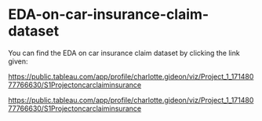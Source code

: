 # EDA-on-car-insurance-claim-dataset

You can find the EDA on car insurance claim dataset by clicking the link given:

https://public.tableau.com/app/profile/charlotte.gideon/viz/Project_1_17148077766630/S1Projectoncarclaiminsurance

https://public.tableau.com/app/profile/charlotte.gideon/viz/Project_1_17148077766630/S1Projectoncarclaiminsurance
